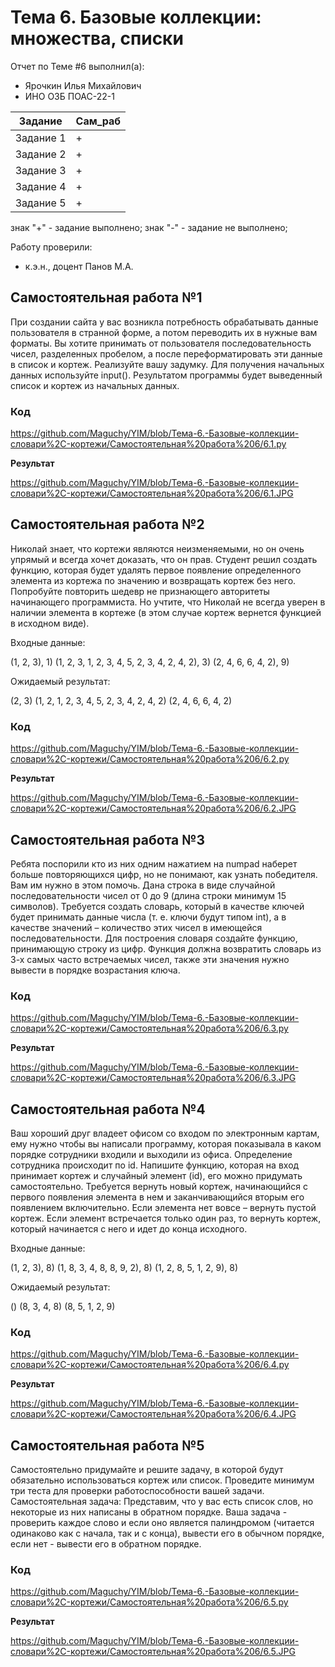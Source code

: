 # Тема 6. Базовые коллекции: множества, списки 
Отчет по Теме #6 выполнил(а):
- Ярочкин Илья Михайлович 
- ИНО ОЗБ ПОАС-22-1

| Задание | Сам_раб |
| ------ |  ------ |
| Задание 1 |  + |
| Задание 2 |  + |
| Задание 3 |+ |
| Задание 4 |  + |
| Задание 5 | + |


знак "+" - задание выполнено; знак "-" - задание не выполнено;

Работу проверили:
- к.э.н., доцент Панов М.А.

## Самостоятельная работа №1
При создании сайта у вас возникла потребность обрабатывать данные пользователя в странной форме, а потом переводить их в нужные вам форматы. Вы хотите принимать от пользователя последовательность чисел, разделенных пробелом, а после переформатировать эти данные в список и кортеж. Реализуйте вашу задумку. Для получения начальных данных используйте input(). Результатом программы будет выведенный список и кортеж из начальных данных.

### Код

https://github.com/Maguchy/YIM/blob/Тема-6.-Базовые-коллекции-словари%2C-кортежи/Самостоятельная%20работа%206/6.1.py

**Результат**

https://github.com/Maguchy/YIM/blob/Тема-6.-Базовые-коллекции-словари%2C-кортежи/Самостоятельная%20работа%206/6.1.JPG

## Самостоятельная работа №2
Николай знает, что кортежи являются неизменяемыми, но он очень упрямый и всегда хочет доказать, что он прав. Студент решил создать функцию, которая будет удалять первое появление определенного элемента из кортежа по значению и возвращать кортеж без него. Попробуйте повторить шедевр не признающего авторитеты начинающего программиста. Но учтите, что Николай не всегда уверен в наличии элемента в кортеже (в этом случае кортеж вернется функцией в исходном виде).
   
Входные данные:

(1, 2, 3), 1)
(1, 2, 3, 1, 2, 3, 4, 5, 2, 3, 4, 2, 4, 2), 3)
(2, 4, 6, 6, 4, 2), 9)

Ожидаемый результат:

(2, 3)
(1, 2, 1, 2, 3, 4, 5, 2, 3, 4, 2, 4, 2)
(2, 4, 6, 6, 4, 2)

### Код

https://github.com/Maguchy/YIM/blob/Тема-6.-Базовые-коллекции-словари%2C-кортежи/Самостоятельная%20работа%206/6.2.py

**Результат**

https://github.com/Maguchy/YIM/blob/Тема-6.-Базовые-коллекции-словари%2C-кортежи/Самостоятельная%20работа%206/6.2.JPG

## Самостоятельная работа №3

Ребята поспорили кто из них одним нажатием на numpad наберет больше повторяющихся цифр, но не понимают, как узнать победителя. Вам им нужно в этом помочь. Дана строка в виде случайной последовательности чисел от 0 до 9 (длина строки минимум 15 символов). Требуется создать словарь, который в качестве ключей будет принимать данные числа (т. е. ключи будут типом int), а в качестве значений – количество этих чисел в имеющейся последовательности. Для построения словаря создайте функцию, принимающую строку из цифр. Функция должна возвратить словарь из 3-х самых часто встречаемых чисел, также эти значения нужно вывести в порядке возрастания ключа.

### Код

https://github.com/Maguchy/YIM/blob/Тема-6.-Базовые-коллекции-словари%2C-кортежи/Самостоятельная%20работа%206/6.3.py

**Результат**

https://github.com/Maguchy/YIM/blob/Тема-6.-Базовые-коллекции-словари%2C-кортежи/Самостоятельная%20работа%206/6.3.JPG

## Самостоятельная работа №4

Ваш хороший друг владеет офисом со входом по электронным картам, ему нужно чтобы вы написали программу, которая показывала в каком порядке сотрудники входили и выходили из офиса. Определение сотрудника происходит по id. Напишите функцию, которая на вход принимает кортеж и случайный элемент (id), его можно придумать самостоятельно. Требуется вернуть новый кортеж, начинающийся с первого появления элемента в нем и заканчивающийся вторым его появлением включительно.
Если элемента нет вовсе – вернуть пустой кортеж.
Если элемент встречается только один раз, то вернуть кортеж, который начинается с него и идет до конца исходного.

Входные данные:

(1, 2, 3), 8)
(1, 8, 3, 4, 8, 8, 9, 2), 8)
(1, 2, 8, 5, 1, 2, 9), 8)

Ожидаемый результат:

()
(8, 3, 4, 8)
(8, 5, 1, 2, 9)

### Код

https://github.com/Maguchy/YIM/blob/Тема-6.-Базовые-коллекции-словари%2C-кортежи/Самостоятельная%20работа%206/6.4.py

**Результат**

https://github.com/Maguchy/YIM/blob/Тема-6.-Базовые-коллекции-словари%2C-кортежи/Самостоятельная%20работа%206/6.4.JPG

## Самостоятельная работа №5

Самостоятельно придумайте и решите задачу, в которой будут обязательно использоваться кортеж или список. Проведите минимум три теста для проверки работоспособности вашей задачи.
Самостоятельная задача: Представим, что у вас есть список слов, но некоторые из них написаны в обратном порядке. Ваша задача - проверить каждое слово и если оно является палиндромом (читается одинаково как с начала, так и с конца), вывести его в обычном порядке, если нет - вывести его в обратном порядке.

### Код

https://github.com/Maguchy/YIM/blob/Тема-6.-Базовые-коллекции-словари%2C-кортежи/Самостоятельная%20работа%206/6.5.py

**Результат**

https://github.com/Maguchy/YIM/blob/Тема-6.-Базовые-коллекции-словари%2C-кортежи/Самостоятельная%20работа%206/6.5.JPG
